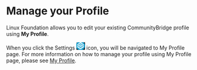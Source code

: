 # Manage your Profile

Linux Foundation allows you to edit your existing CommunityBridge profile using  **My Profile**. 

When you click the Settings  ![](../../.gitbook/assets/settins.png) icon, you will be navigated to My Profile page. For more information on how to manage your profile using My Profile page, please see [My Profile](../../linux-individual-supporter-program/my-profile/). 

